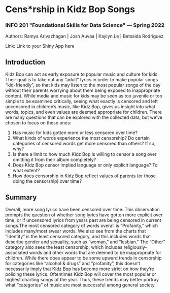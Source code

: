 # Cens*rship in Kidz Bop Songs
### INFO 201 "Foundational Skills for Data Science" — Spring 2022

Authors: Ramya Arivazhagan | Josh Auvaa | Kaylyn Le | Betsaida Rodriguez

Link: Link to your Shiny App here



## Introduction

Kidz Bop can act as early exposure to popular music and culture for kids. Their goal is to take out any “adult” lyrics in order to make popular songs “kid-friendly”, so that kids may listen to the most popular songs of the day without their parents worrying about them being exposed to inappropriate content. While media and music for kids may be seen as too juvenile or too simple to be examined critically, seeing what exactly is censored and left uncensored in children’s music, like Kidz Bop, gives us insight into what words, topics, and even values are deemed appropriate for children. There are many questions that can be explored with the collected data, but we’ve chosen to focus on these ones:

1. Has music for kids gotten more or less censored over time?
2. What kinds of words experience the most censorship? Do certain categories of censored words get more censored than others? If so, why?
3. Is there a limit to how much Kidz Bop is willing to censor a song over omitting it from their album completely?
4. Does Kidz Bop censor implied language or only explicit language? To what extent?
5. How does censorship in Kidz Bop reflect values of parents (or those doing the censorship) over time?


## Summary
Overall, more song lyrics have been censored over time. This observation prompts the question of whether song lyrics have gotten more explicit over time, or if uncensored lyrics from years past are being censored in current songs.The most censored category of words overall is “Profanity,” which includes many/most swear words. We also see from the charts that “Identity” is the least censored category, and this includes words that describe gender and sexuality, such as “woman,” and “lesbian.” The “Other” category also sees the least censorship, which includes religiously-associated words and other words that are deemed to be inappropriate for children. While there does appear to be some upward trends in censorship for categories like “alcohol & drugs” and “profanity”, this doesn’t necessarily imply that Kidz Bop has become more strict on how they’re policing these lyrics. Oftentimes Kidz Bop will cover the most popular or highest charting songs of the year. Thus, these trends may better portray what “categories” of music are most successful among general society.
